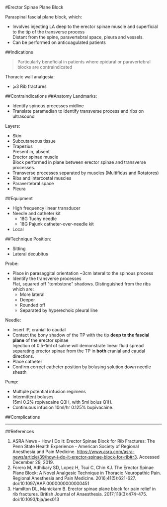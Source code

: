 #Erector Spinae Plane Block

Paraspinal fascial plane block, which:
* Involves injecting LA deep to the erector spinae muscle and superficial to the tip of the transverse process  
Distant from the spine, paravertebral space, pleura and vessels.
* Can be performed on anticoagulated patients


##Indications
> Particularly beneficial in patients where epidural or paravertebral blocks are contraindicated

Thoracic wall analgesia:
* ⩾3 Rib fractures


##Contraindications
##Anatomy
Landmarks:
* Identify spinous processes midline
* Translate paramedian to identify transverse process and ribs on ultrasound

Layers:
* Skin
* Subcutaneous tissue
* Trapezius  
Present in, absent
* Erector spinae muscle  
Block performed in plane between erector spinae and transverse processes.
* Transverse processes separated by muscles (Multifidus and Rotatores)  
* Ribs and intercostal muscles  
* Paravertebral space
* Pleura



##Equipment
* High frequency linear transducer
* Needle and catheter kit
	* 18G Tuohy needle
	* 18G Pajunk catheter-over-needle kit
* Local

##Technique
Position:
* Sitting
* Lateral decubitus


Probe:
* Place in parasaggital orientation ~3cm lateral to the spinous process
* Identify the transverse processes  
Flat, squared off "tombstone" shadows. Distinguished from the ribs which are:
	* More lateral
	* Deeper
	* Rounded off
	* Separated by hyperechoic pleural line


Needle:
* Insert IP, cranial to caudal
* Contact the bony shadow of the TP with the tip **deep to the fascial plane** of the erector spinae  
Injection of 0.5-1ml of saline will demonstrate linear fluid spread separating erector spinae from the TP in **both** cranial and caudal directions.
* Place catheter
* Confirm correct catheter position by bolusing solution down needle sheath


Pump:
* Multiple potential infusion regimens
* Intermittent boluses  
15ml 0.2% ropivacaine Q3H, with 5ml bolus Q1H.
* Continuous infusion 
10ml/hr 0.125% bupivacaine.

##Complications

---
##References
1. ASRA News - How I Do It: Erector Spinae Block for Rib Fractures: The Penn State Health Experience - American Society of Regional Anesthesia and Pain Medicine. https://www.asra.com/asra-news/article/39/how-i-do-it-erector-spinae-block-for-rib#r3. Accessed December 29, 2019.
2. Forero M, Adhikary SD, Lopez H, Tsui C, Chin KJ. The Erector Spinae Plane Block: A Novel Analgesic Technique in Thoracic Neuropathic Pain. Regional Anesthesia and Pain Medicine. 2016;41(5):621-627. doi:10.1097/AAP.0000000000000451
3. Hamilton DL, Manickam B. Erector spinae plane block for pain relief in rib fractures. British Journal of Anaesthesia. 2017;118(3):474-475. doi:10.1093/bja/aex013
